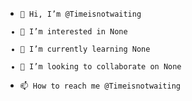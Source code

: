 - <code>👋 Hi, I’m @Timeisnotwaiting
- 👀 I’m interested in None
- 🌱 I’m currently learning None
- 💞️ I’m looking to collaborate on None
- 📫 How to reach me @Timeisnotwaiting </code>


